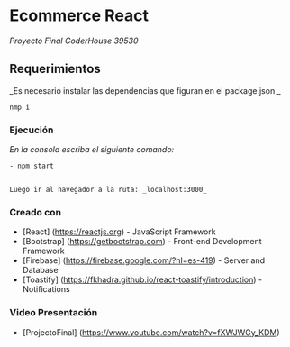 # Ecommerce React

_Proyecto Final CoderHouse 39530_

## Requerimientos

_Es necesario instalar las dependencias que figuran en el package.json _

```
nmp i

```

### Ejecución

_En la consola escriba el siguiente comando:_

```
- npm start

```

```

Luego ir al navegador a la ruta: _localhost:3000_

```

### Creado con

- [React] (https://reactjs.org) - JavaScript Framework
- [Bootstrap] (https://getbootstrap.com) - Front-end Development Framework
- [Firebase] (https://firebase.google.com/?hl=es-419) - Server and Database
- [Toastify] (https://fkhadra.github.io/react-toastify/introduction) - Notifications

### Video Presentación

- [ProjectoFinal] (https://www.youtube.com/watch?v=fXWJWGy_KDM) 

